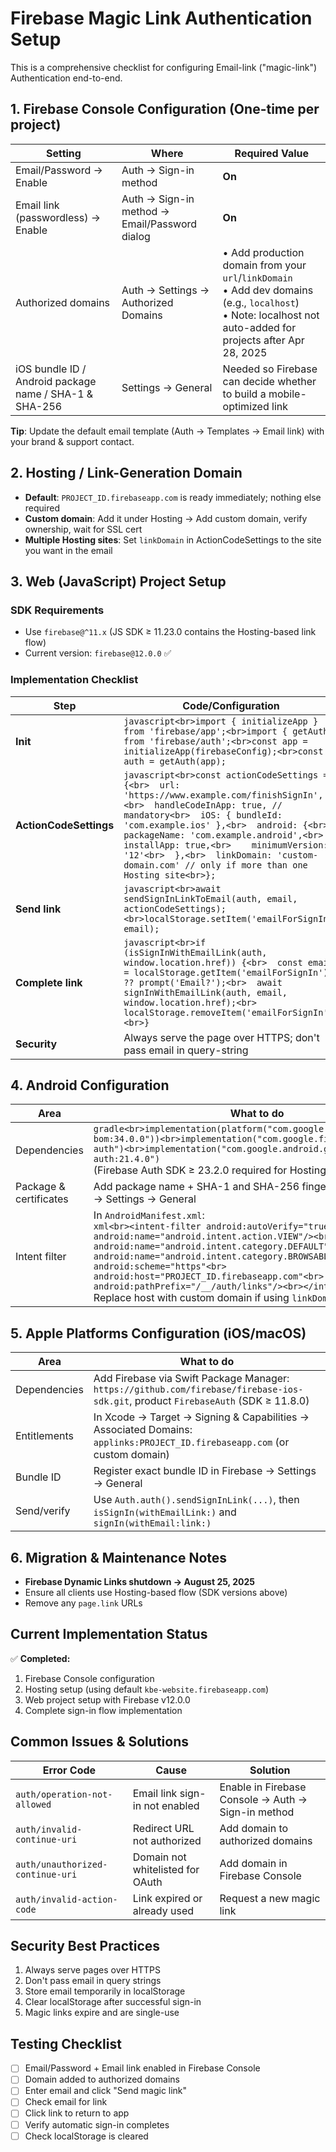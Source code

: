 # Firebase Magic Link Authentication Setup

This is a comprehensive checklist for configuring Email-link ("magic-link") Authentication end-to-end.

## 1. Firebase Console Configuration (One-time per project)

| Setting                                                | Where                                         | Required Value                                                                                                                                                    |
| ------------------------------------------------------ | --------------------------------------------- | ----------------------------------------------------------------------------------------------------------------------------------------------------------------- |
| Email/Password → Enable                                | Auth → Sign-in method                         | **On**                                                                                                                                                            |
| Email link (passwordless) → Enable                     | Auth → Sign-in method → Email/Password dialog | **On**                                                                                                                                                            |
| Authorized domains                                     | Auth → Settings → Authorized Domains          | • Add production domain from your `url`/`linkDomain`<br>• Add dev domains (e.g., `localhost`)<br>• Note: localhost not auto-added for projects after Apr 28, 2025 |
| iOS bundle ID / Android package name / SHA-1 & SHA-256 | Settings → General                            | Needed so Firebase can decide whether to build a mobile-optimized link                                                                                            |

**Tip**: Update the default email template (Auth → Templates → Email link) with your brand & support contact.

## 2. Hosting / Link-Generation Domain

- **Default**: `PROJECT_ID.firebaseapp.com` is ready immediately; nothing else required
- **Custom domain**: Add it under Hosting → Add custom domain, verify ownership, wait for SSL cert
- **Multiple Hosting sites**: Set `linkDomain` in ActionCodeSettings to the site you want in the email

## 3. Web (JavaScript) Project Setup

### SDK Requirements

- Use `firebase@^11.x` (JS SDK ≥ 11.23.0 contains the Hosting-based link flow)
- Current version: `firebase@12.0.0` ✅

### Implementation Checklist

| Step                   | Code/Configuration                                                                                                                                                                                                                                                                                                                                                                          |
| ---------------------- | ------------------------------------------------------------------------------------------------------------------------------------------------------------------------------------------------------------------------------------------------------------------------------------------------------------------------------------------------------------------------------------------- |
| **Init**               | `javascript<br>import { initializeApp } from 'firebase/app';<br>import { getAuth } from 'firebase/auth';<br>const app = initializeApp(firebaseConfig);<br>const auth = getAuth(app);`                                                                                                                                                                                                       |
| **ActionCodeSettings** | `javascript<br>const actionCodeSettings = {<br>  url: 'https://www.example.com/finishSignIn',<br>  handleCodeInApp: true, // mandatory<br>  iOS: { bundleId: 'com.example.ios' },<br>  android: {<br>    packageName: 'com.example.android',<br>    installApp: true,<br>    minimumVersion: '12'<br>  },<br>  linkDomain: 'custom-domain.com' // only if more than one Hosting site<br>};` |
| **Send link**          | `javascript<br>await sendSignInLinkToEmail(auth, email, actionCodeSettings);<br>localStorage.setItem('emailForSignIn', email);`                                                                                                                                                                                                                                                             |
| **Complete link**      | `javascript<br>if (isSignInWithEmailLink(auth, window.location.href)) {<br>  const email = localStorage.getItem('emailForSignIn') ?? prompt('Email?');<br>  await signInWithEmailLink(auth, email, window.location.href);<br>  localStorage.removeItem('emailForSignIn');<br>}`                                                                                                             |
| **Security**           | Always serve the page over HTTPS; don't pass email in query-string                                                                                                                                                                                                                                                                                                                          |

## 4. Android Configuration

| Area                   | What to do                                                                                                                                                                                                                                                                                                                                                                                                                                                                                      |
| ---------------------- | ----------------------------------------------------------------------------------------------------------------------------------------------------------------------------------------------------------------------------------------------------------------------------------------------------------------------------------------------------------------------------------------------------------------------------------------------------------------------------------------------- |
| Dependencies           | `gradle<br>implementation(platform("com.google.firebase:firebase-bom:34.0.0"))<br>implementation("com.google.firebase:firebase-auth")<br>implementation("com.google.android.gms:play-services-auth:21.4.0")`<br>(Firebase Auth SDK ≥ 23.2.0 required for Hosting-based links)                                                                                                                                                                                                                   |
| Package & certificates | Add package name + SHA-1 and SHA-256 fingerprints in Firebase → Settings → General                                                                                                                                                                                                                                                                                                                                                                                                              |
| Intent filter          | In `AndroidManifest.xml`:<br>`xml<br><intent-filter android:autoVerify="true"><br>  <action android:name="android.intent.action.VIEW"/><br>  <category android:name="android.intent.category.DEFAULT"/><br>  <category android:name="android.intent.category.BROWSABLE"/><br>  <data android:scheme="https"<br>        android:host="PROJECT_ID.firebaseapp.com"<br>        android:pathPrefix="/__/auth/links"/><br></intent-filter>`<br>Replace host with custom domain if using `linkDomain` |

## 5. Apple Platforms Configuration (iOS/macOS)

| Area         | What to do                                                                                                                        |
| ------------ | --------------------------------------------------------------------------------------------------------------------------------- |
| Dependencies | Add Firebase via Swift Package Manager: `https://github.com/firebase/firebase-ios-sdk.git`, product `FirebaseAuth` (SDK ≥ 11.8.0) |
| Entitlements | In Xcode → Target → Signing & Capabilities → Associated Domains:<br>`applinks:PROJECT_ID.firebaseapp.com` (or custom domain)      |
| Bundle ID    | Register exact bundle ID in Firebase → Settings → General                                                                         |
| Send/verify  | Use `Auth.auth().sendSignInLink(...)`, then `isSignIn(withEmailLink:)` and `signIn(withEmail:link:)`                              |

## 6. Migration & Maintenance Notes

- **Firebase Dynamic Links shutdown → August 25, 2025**
- Ensure all clients use Hosting-based flow (SDK versions above)
- Remove any `page.link` URLs

## Current Implementation Status

✅ **Completed:**

1. Firebase Console configuration
2. Hosting setup (using default `kbe-website.firebaseapp.com`)
3. Web project setup with Firebase v12.0.0
4. Complete sign-in flow implementation

## Common Issues & Solutions

| Error Code                       | Cause                            | Solution                                           |
| -------------------------------- | -------------------------------- | -------------------------------------------------- |
| `auth/operation-not-allowed`     | Email link sign-in not enabled   | Enable in Firebase Console → Auth → Sign-in method |
| `auth/invalid-continue-uri`      | Redirect URL not authorized      | Add domain to authorized domains                   |
| `auth/unauthorized-continue-uri` | Domain not whitelisted for OAuth | Add domain in Firebase Console                     |
| `auth/invalid-action-code`       | Link expired or already used     | Request a new magic link                           |

## Security Best Practices

1. Always serve pages over HTTPS
2. Don't pass email in query strings
3. Store email temporarily in localStorage
4. Clear localStorage after successful sign-in
5. Magic links expire and are single-use

## Testing Checklist

- [ ] Email/Password + Email link enabled in Firebase Console
- [ ] Domain added to authorized domains
- [ ] Enter email and click "Send magic link"
- [ ] Check email for link
- [ ] Click link to return to app
- [ ] Verify automatic sign-in completes
- [ ] Check localStorage is cleared
